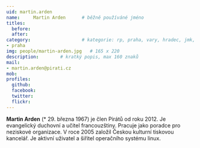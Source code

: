 ```yaml
---
uid: martin.arden
name:     Martin Arden  	# běžně používáné jméno
titles:
  before: 
  after:
category:                 	# kategorie: rp, praha, vary, hradec, jmk, senat
- praha
img: people/martin-arden.jpg   # 165 x 220
description:      	# kratký popis, max 160 znaků
mail:
- martin.arden@pirati.cz
mob:
profiles:
  github:       
  facebook:    
  twitter: 		  
  flickr:		  
---
```


**Martin Arden** (* 29. března 1967) je člen Pirátů od roku 2012. Je evangelický duchovní a učitel francouzštiny. Pracuje jako poradce pro neziskové organizace. V roce 2005 založil Českou kulturní tiskovou kancelář. Je aktivní uživatel a šiřitel operačního systému linux.
